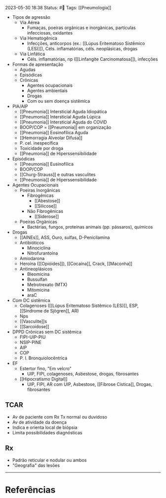 2023-05-30 18:38
Status: #🌱 
Tags: [[Pneumologia]]
<br/>
- Tipos de agressão
	- Via Aérea
		- Fumaças, poeiras orgânicas e inorgânicas, partículas infecciosas, oxidantes
	- Via Hematogênica
		- Infecções, anticorpos (ex.: [[Lúpus Eritematoso Sistêmico (LES)]]), Céls. inflamatórias, céls. neoplásicas, drogas
	- Via Linfática
		- Céls. inflamatórias, np ([[Linfangite Carcinomatosa]]), infecções
- Formas de apresentação
	- Agudas
	- Episódicas
	- Crônicas
		- Agentes ocupacionais
		- Agentes ambientais
		- Drogas
		- Com ou sem doença sistêmica
- PIA/AIP
	- [[Pneumonia]] Intersticial Aguda Idiopática
	- [[Pneumonia]] Intersticial Aguda Lúpica
	- [[Pneumonia]] Intersticial Aguda do COVID
	- BOOP/COP = [[Pneumonia]] em organização
	- [[Pneumonia]] Eosinofílica Aguda
	- [[Hemorragia Alveolar Difusa]]
	- P. cel. inespecífica
	- Toxicidade por droga
	- [[Pneumonia]] de Hiperssensibilidade 
- Episódicas
	- [[Pneumonia]] Eusinofílica
	- BOOP/COP
	- [[Churg-Strauss]] e outras vasculites
	- [[Pneumonia]] de Hiperssensibilidade 
- Agentes Ocupacionais
	- Poeiras Inorgânicas
		- Fibrogênicas
			- [[Abestose]]
			- [[Silicose]]
		- Não Fibrogênicas
			- [[Siderose]]
	- Poeiras Orgânicas
		- Bactérias, fungos, proteínas animais (pp. pássaros), químicos
- Drogas
	- [[AINEs]], ASS, Ouro, sulfas, D-Penicilamina
	- Antibióticos
		- Minociclina
		- Nitrofurantoína
	- Amiodarona
	- Heroína ([[Opióides]]), [[Cocaína]], Crack, [[Maconha]]
	- Antineoplásicos
		- Bleomicina
		- Bussulfan
		- Metrotrexato (MTX)
		- Mitomicina
		- araC
- Com DC sistêmica
	- Colagenoses ([[Lúpus Eritematoso Sistêmico (LES)]], ESP, [[Síndrome de Sjögren]], AR)
	- Nps
	- [[Vasculite]]s
	- [[Sarcoidose]]
- DPPD Crônicas sem DC sistêmica
	- FIPI-UIP-PIU
	- NSIP-PINE
	- AIP
	- COP
	- P. I. Bronquiolocêntrica
- EF
	- Estertor fino, "Em velcro"
		- UIP, FIPI, colagenoses, Asbestose, drogas, fibrosantes
	- [[Hipocratismo Digital]]
		- UIP, FIPI, AR com UIP, Asbestose, [[Fibrose Cística]], Drogas, fibrosantes
## TCAR
- Av de paciente com Rx Tx normal ou duvidoso
- Av de atividade da doença
- Indica e orienta local de biópsia
- Limita possibilidades diagnósticas
## Rx
- Padrão reticular e nodular ou ambos
- "Geografia" das lesões
____
# Referências

